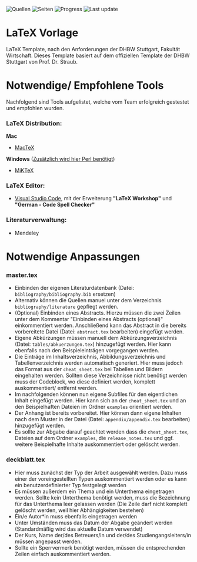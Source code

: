 ![Quellen](https://img.shields.io/static/v1?label=Quellen&message=1&color=red&logo=adobe-acrobat-reader&style=for-the-badge)
![Seiten](https://img.shields.io/static/v1?label=Seiten&message=4&color=blue&logo=LibreOffice&style=for-the-badge)
![Progress](https://img.shields.io/static/v1?label=Progress&message=5%-6%&color=yellow&logo=LibreOffice&style=for-the-badge)
![Last update](https://img.shields.io/static/v1?label=Last%20Update&message=Tue%20Feb%2025%2010:19:02%20UTC%202020&color=green&logo=Clockify&style=for-the-badge)

# LaTeX Vorlage

LaTeX Template, nach den Anforderungen der DHBW Stuttgart, Fakultät Wirtschaft. 
Dieses Template basiert auf dem offiziellen Template der DHBW Stuttgart von Prof. Dr. Straub.

# Notwendige/ Empfohlene Tools

Nachfolgend sind Tools aufgelistet, welche vom Team erfolgreich gestestet und empfohlen wurden.

### LaTeX Distribution:

**Mac**
- [MacTeX](https://tug.org/mactex/mactex-download.html "MacTeX Download Seite")

**Windows** ([Zusätzlich wird hier Perl benötigt](http://strawberryperl.com/ "Perl for Windows"))
- [MiKTeX](https://miktex.org/download "MiKTeX Download Seite")

### LaTeX Editor:
- [Visual Studio Code](https://code.visualstudio.com/ "Visual Studio Code Download Seite"), mit der Erweiterung **"LaTeX Workshop"** und **"German - Code Spell Checker"**

### Literaturverwaltung:
- Mendeley

# Notwendige Anpassungen

### master.tex
- Einbinden der eigenen Literaturdatenbank (Datei: `bibliography/bibliography.bib` ersetzen)
- Alternativ können die Quellen manuel unter dem Verzeichnis `bibliography/literature` gepflegt werden.
- (Optional) Einbinden eines Abstracts. Hierzu müssen die zwei Zeilen unter dem Kommentar "Einbinden eines Abstracts (optional)" einkommentiert werden. Anschließend kann das Abstract in die bereits vorbereitete Datei (Datei: `abstract.tex` bearbeiten) eingefügt werden.
- Eigene Abkürzungen müssen manuell dem Abkürzungsverzeichnis (Datei: `tables/abkuerzungen.tex`) hinzugefügt werden. Hier kann ebenfalls nach den Beispieleinträgen vorgegangen werden.
- Die Einträge im Inhaltsverzeichnis, Abbildungsverzeichnis und Tabellenverzeichnis werden automatisch generiert. Hier muss jedoch das Format aus der `cheat_sheet.tex` bei Tabellen und Bildern eingehalten werden. Sollten diese Verzeichnisse nicht benötigt werden muss der Codeblock, wo diese definiert werden, komplett auskommentiert/ entfernt werden.
- Im nachfolgenden können nun eigene Subfiles für den eigentlichen Inhalt eingefügt werden. Hier kann sich an der `cheat_sheet.tex` und an den Beispielhaften Dateien im Ordner `examples` orientiert werden.
- Der Anhang ist bereits vorbereitet. Hier können dann eigene Inhalten nach dem Muster in der Datei (Datei: `appendix/appendix.tex` bearbeiten) hinzugefügt werden.
- Es sollte zur Abgabe darauf geachtet werden dass die `cheat_sheet.tex`, Dateien auf dem Ordner `examples`, die `release_notes.tex` und ggf. weitere Beispielhafte Inhalte auskommentiert oder gelöscht werden.

### deckblatt.tex
- Hier muss zunächst der Typ der Arbeit ausgewählt werden. Dazu muss einer der voreingestellten Typen auskommentiert werden oder es kann ein benutzerdefinierter Typ festgelegt werden
- Es müssen außerdem ein Thema und ein Unterthema eingetragen werden. Sollte kein Unterthema benötigt werden, muss die Bezeichnung für das Unterthema leer gelassen werden (Die Zeile darf nicht komplett gelöscht werden, weil hier Abhängigkeiten bestehen)
- Ein/e Autor*in muss ebenfalls eingetragen werden
- Unter Umständen muss das Datum der Abgabe geändert werden (Standardmäßig wird das aktuelle Datum verwendet)
- Der Kurs, Name der/des Betreuers/in und der/des Studiengangsleiters/in müssen angepasst werden.
- Sollte ein Sperrvermerk benötigt werden, müssen die entsprechenden Zeilen einfach auskommentiert werden.

